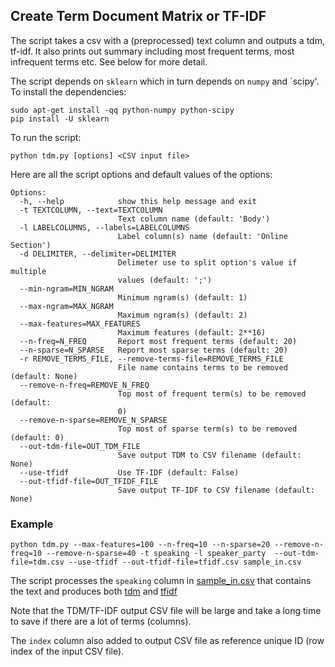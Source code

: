 ## Create Term Document Matrix or TF-IDF

The script takes a csv with a (preprocessed) text column and outputs a tdm, tf-idf. It also prints out summary including  most frequent terms, most infrequent terms etc. See below for more detail.

The script depends on `sklearn` which in turn depends on `numpy` and `scipy'. To install the dependencies:

```
sudo apt-get install -qq python-numpy python-scipy
pip install -U sklearn
```

To run the script:
```
python tdm.py [options] <CSV input file>
```

Here are all the script options and default values of the options:

```
Options:
  -h, --help            show this help message and exit
  -t TEXTCOLUMN, --text=TEXTCOLUMN
                        Text column name (default: 'Body')
  -l LABELCOLUMNS, --labels=LABELCOLUMNS
                        Label column(s) name (default: 'Online Section')
  -d DELIMITER, --delimiter=DELIMITER
                        Delimeter use to split option's value if multiple
                        values (default: ';')
  --min-ngram=MIN_NGRAM
                        Minimum ngram(s) (default: 1)
  --max-ngram=MAX_NGRAM
                        Maximum ngram(s) (default: 2)
  --max-features=MAX_FEATURES
                        Maximum features (default: 2**16)
  --n-freq=N_FREQ       Report most frequent terms (default: 20)
  --n-sparse=N_SPARSE   Report most sparse terms (default: 20)
  -r REMOVE_TERMS_FILE, --remove-terms-file=REMOVE_TERMS_FILE
                        File name contains terms to be removed (default: None)
  --remove-n-freq=REMOVE_N_FREQ
                        Top most of frequent term(s) to be removed (default:
                        0)
  --remove-n-sparse=REMOVE_N_SPARSE
                        Top most of sparse term(s) to be removed (default: 0)
  --out-tdm-file=OUT_TDM_FILE
                        Save output TDM to CSV filename (default: None)
  --use-tfidf           Use TF-IDF (default: False)
  --out-tfidf-file=OUT_TFIDF_FILE
                        Save output TF-IDF to CSV filename (default: None)
```

### Example

```
python tdm.py --max-features=100 --n-freq=10 --n-sparse=20 --remove-n-freq=10 --remove-n-sparse=40 -t speaking -l speaker_party  --out-tdm-file=tdm.csv --use-tfidf --out-tfidf-file=tfidf.csv sample_in.csv
```

The script processes the `speaking` column in [sample_in.csv](sample_in.csv) that contains the text and produces both [tdm](tdm.csv) and [tfidf](tfidf.csv)

Note that the TDM/TF-IDF output CSV file will be large and take a long time to save if there are a lot of terms (columns).

The `index` column also added to output CSV file as reference unique ID (row index of the input CSV file).